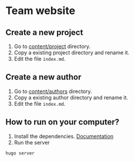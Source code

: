 # Team website

## Create a new project

1. Go to [content/project](content/project) directory.
2. Copy a existing project directory and rename it.
3. Edit the file `index.md`.

## Create a new author

1. Go to [content/authors](content/authors) directory.
2. Copy a existing author directory and rename it.
3. Edit the file `index.md`.

## How to run on your computer?

1. Install the dependencies. [Documentation](https://wowchemy.com/docs/getting-started/install-hugo-extended/)
2. Run the server

```bash
hugo server
```
